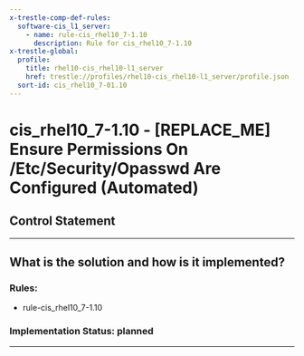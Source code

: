 ```yaml
---
x-trestle-comp-def-rules:
  software-cis_l1_server:
    - name: rule-cis_rhel10_7-1.10
      description: Rule for cis_rhel10_7-1.10
x-trestle-global:
  profile:
    title: rhel10-cis_rhel10-l1_server
    href: trestle://profiles/rhel10-cis_rhel10-l1_server/profile.json
  sort-id: cis_rhel10_7-01.10
---
```


# cis_rhel10_7-1.10 - \[REPLACE_ME\] Ensure Permissions On /Etc/Security/Opasswd Are Configured (Automated)

## Control Statement

______________________________________________________________________

## What is the solution and how is it implemented?

<!-- For implementation status enter one of: implemented, partial, planned, alternative, not-applicable -->

<!-- Note that the list of rules under ### Rules: is read-only and changes will not be captured after assembly to JSON -->

<!-- Add control implementation description here for control: cis_rhel10_7-1.10 -->

### Rules:

  - rule-cis_rhel10_7-1.10

### Implementation Status: planned

______________________________________________________________________
